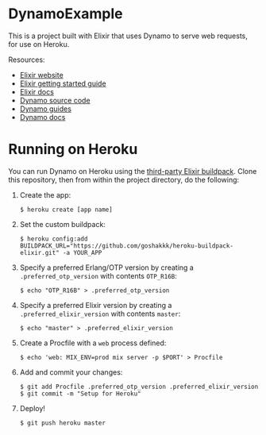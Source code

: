 # DynamoExample

This is a project built with Elixir that uses Dynamo to serve web requests, for use on Heroku. 

Resources:

* [Elixir website](http://elixir-lang.org/)
* [Elixir getting started guide](http://elixir-lang.org/getting_started/1.html)
* [Elixir docs](http://elixir-lang.org/docs)
* [Dynamo source code](https://github.com/elixir-lang/dynamo)
* [Dynamo guides](https://github.com/elixir-lang/dynamo#learn-more)
* [Dynamo docs](http://elixir-lang.org/docs/dynamo)

# Running on Heroku

You can run Dynamo on Heroku using the [third-party Elixir buildpack](https://github.com/goshakkk/heroku-buildpack-elixir). 
Clone this repository, then from within the project directory, do the following:

1. Create the app:  

    `$ heroku create [app name]`

2. Set the custom buildpack:  

    `$ heroku config:add BUILDPACK_URL="https://github.com/goshakkk/heroku-buildpack-elixir.git" -a YOUR_APP`
 
2. Specify a preferred Erlang/OTP version by creating a `.preferred_otp_version` with contents `OTP_R16B`:  

    `$ echo "OTP_R16B" > .preferred_otp_version`
  
3. Specify a preferred Elixir version by creating a `.preferred_elixir_version` with contents `master`: 

    `$ echo "master" > .preferred_elixir_version`

4. Create a Procfile with a `web` process defined:

    `$ echo 'web: MIX_ENV=prod mix server -p $PORT' > Procfile`
    
5. Add and commit your changes:

    `$ git add Procfile .preferred_otp_version .preferred_elixir_version`
    `$ git commit -m "Setup for Heroku"`

6. Deploy!

    `$ git push heroku master`

